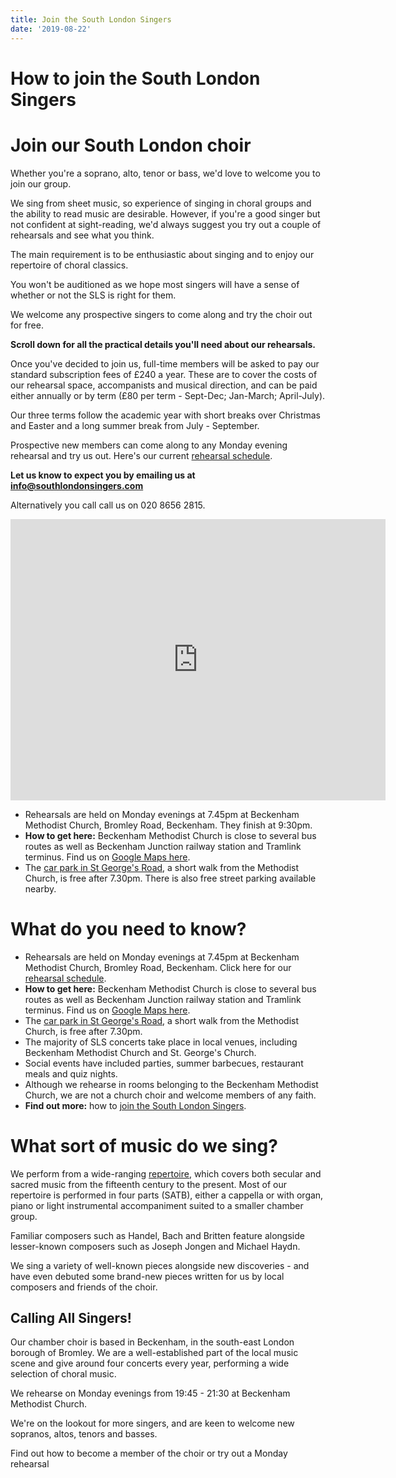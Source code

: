 ```yaml
---
title: Join the South London Singers
date: '2019-08-22'
---
```


# How to join the South London Singers

# **Join our South London choir**

Whether you're a soprano, alto, tenor or bass, we'd love to welcome you to join our group.

We sing from sheet music, so experience of singing in choral groups and the ability to read music are desirable. However, if you're a good singer but not confident at sight-reading, we'd always suggest you try out a couple of rehearsals and see what you think.

The main requirement is to be enthusiastic about singing and to enjoy our repertoire of choral classics.

You won't be auditioned as we hope most singers will have a sense of whether or not the SLS is right for them.

We welcome any prospective singers to come along and try the choir out for free.

**Scroll down for all the practical details you'll need about our rehearsals.**

Once you've decided to join us, full-time members will be asked to pay our standard subscription fees of £240 a year. These are to cover the costs of our rehearsal space, accompanists and musical direction, and can be paid either annually or by term (£80 per term - Sept-Dec; Jan-March; April-July).

Our three terms follow the academic year with short breaks over Christmas and Easter and a long summer break from July - September.

Prospective new members can come along to any Monday evening rehearsal and try us out. Here's our current [rehearsal schedule](documents/schedule-2025-spring-summer.pdf).

**Let us know to expect you by emailing us at info@southlondonsingers.com**

Alternatively you call call us on 020 8656 2815.

<iframe style="border: 0;" src="https://www.google.com/maps/embed?pb=!1m18!1m12!1m3!1d2488.7266448204055!2d-0.02555628407771291!3d51.40807722578113!2m3!1f0!2f0!3f0!3m2!1i1024!2i768!4f13.1!3m3!1m2!1s0x487601c3cdd7067b%3A0x59fcbc84da287522!2sBeckenham%20Methodist%20Church!5e0!3m2!1sen!2suk!4v1644948808599!5m2!1sen!2suk" width="600" height="450" allowfullscreen="allowfullscreen">
</iframe>

- Rehearsals are held on Monday evenings at 7.45pm at Beckenham Methodist Church, Bromley Road, Beckenham. They finish at 9:30pm.
- **How to get here:** Beckenham Methodist Church is close to several bus routes as well as Beckenham Junction railway station and Tramlink terminus. Find us on [Google Maps here](https://goo.gl/maps/SPFvvvcC1jqvMZWw5).
- The [car park in St George's Road](https://goo.gl/maps/KVvUytDbxrHgyAcs5), a short walk from the Methodist Church, is free after 7.30pm. There is also free street parking available nearby.

# What do you need to know?

- Rehearsals are held on Monday evenings at 7.45pm at Beckenham Methodist Church, Bromley Road, Beckenham. Click here for our [rehearsal schedule](documents/schedule-2025-spring-summer.pdf).
- **How to get here:** Beckenham Methodist Church is close to several bus routes as well as Beckenham Junction railway station and Tramlink terminus. Find us on [Google Maps here](https://goo.gl/maps/SPFvvvcC1jqvMZWw5).
- The [car park in St George's Road](https://goo.gl/maps/KVvUytDbxrHgyAcs5), a short walk from the Methodist Church, is free after 7.30pm.
- The majority of SLS concerts take place in local venues, including Beckenham Methodist Church and St. George's Church.
- Social events have included parties, summer barbecues, restaurant meals and quiz nights.
- Although we rehearse in rooms belonging to the Beckenham Methodist Church, we are not a church choir and welcome members of any faith.
- **Find out more:** how to [join the South London Singers](join-us).

# What sort of music do we sing?

We perform from a wide-ranging [repertoire](documents/repertoire.pdf), which covers both secular and sacred music from the fifteenth century to the present. Most of our repertoire is performed in four parts (SATB), either a cappella or with organ, piano or light instrumental accompaniment suited to a smaller chamber group.

Familiar composers such as Handel, Bach and Britten feature alongside lesser-known composers such as Joseph Jongen and Michael Haydn.

We sing a variety of well-known pieces alongside new discoveries - and have even debuted some brand-new pieces written for us by local composers and friends of the choir.

## Calling All Singers!

Our chamber choir is based in Beckenham, in the south-east London borough of Bromley. We are a well-established part of the local music scene and give around four concerts every year, performing a wide selection of choral music.

We rehearse on Monday evenings from 19:45 - 21:30 at Beckenham Methodist Church.

We're on the lookout for more singers, and are keen to welcome new sopranos, altos, tenors and basses.

Find out how to become a member of the choir or try out a Monday rehearsal
